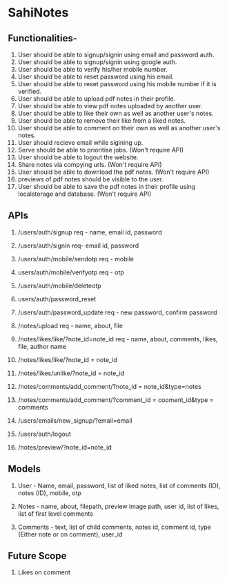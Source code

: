# SahiNotes

## Functionalities- 
1. User should be able to signup/signin using email and password auth.
2. User should be able to signup/signin using google auth.
3. User should be able to verify his/her mobile number.
4. User should be able to reset password using his email.
5. User should be able to reset password using his mobile number if it is verified.
6. User should be able to upload pdf notes in their profile.
7. User should be able to view pdf notes uploaded by another user.
8. User should be able to like their own as well as another user's notes.
9. User should be able to remove their like from a liked notes.
10. User should be able to comment on their own as well as another user's notes. 
11. User should recieve email while sigining up.
12. Serve should be able to prioritise jobs. (Won't require API)
13. User should be able to logout the website.
14. Share notes via compying urls. (Won't require API)
15. User should be able to download the pdf notes. (Won't require API)
16. previews of pdf notes should be visible to the user.
17. User should be able to save the pdf notes in their profile using localstorage and database. (Won't require API)

## APIs
1. /users/auth/signup
req - name, email id, password

2. /users/auth/signin
req- email id, password

3. /users/auth/mobile/sendotp
req - mobile

4. users/auth/mobile/verifyotp
req - otp 

5. /users/auth/mobile/deleteotp

6. users/auth/password_reset

7. /users/auth/password_update
req - new password, confirm password

8. /notes/upload
req - name, about, file

9. /notes/likes/like/?note_id=note_id
req - name, about,  comments, likes, file, author name

10. /notes/likes/like/?note_id = note_id

11. /notes/likes/unlike/?note_id = note_id

12. /notes/comments/add_comment/?note_id = note_id&type=notes

13. /notes/comments/add_comment/?comment_id = cooment_id&type = comments

14. /users/emails/new_signup/?email=email

15. /users/auth/logout

16. /notes/preview/?note_id=note_id

## Models

1. User - Name, email, password, list of liked notes, list of comments (ID), notes (ID), mobile, otp

2. Notes - name, about, filepath, preview image path, user id, list of likes, list of first level comments

3. Comments - text, list of child comments, notes id, comment id, type (Either note or on comment), user_id

## Future Scope

1. Likes on comment